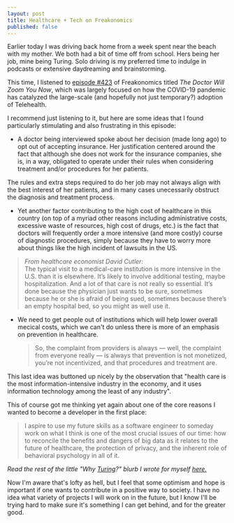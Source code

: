 ```yaml
---
layout: post
title: Healthcare + Tech on Freakonomics
published: false
---
```


Earlier today I was driving back home from a week spent near the beach with my mother. We both had a bit of time off from school. Hers being her job, mine being Turing. Solo driving is my preferred time to indulge in podcasts or extensive daydreaming and brainstorming.

This time, I listened to [episode \#423](https://freakonomics.com/podcast/telehealth/) of Freakonomics titled _The Doctor Will Zoom You Now_, which was largely focused on how the COVID-19 pandemic has catalyzed the large-scale (and hopefully not just temporary?) adoption of Telehealth.  

I recommend just listening to it, but here are some ideas that I found particularly stimulating and also frustrating in this episode:

  * A doctor being interviewed spoke about her decision (made long ago) to opt out of accepting insurance. Her justification centered around the fact that although she does not work for the insurance companies, she is, in a way, obligated to operate under their rules when considering treatment and/or procedures for her patients.

  The rules and extra steps required to do her job may not always align with the best interest of her patients, and in many cases unecessarily obstruct the diagnosis and treatment process.


  * Yet another factor contributing to the high cost of healthcare in this country (on top of a myriad other reasons including administrative costs, excessive waste of resources, high cost of drugs, etc.) is the fact that doctors will frequently order a more intensive (and more costly) course of diagnostic procedures, simply because they have to worry more about things like the high incident of lawsuits in the US.  

  > _From healthcare economist David Cutler:_
<br>The typical visit to a medical-care institution is more intensive in the U.S. than it is elsewhere. It’s likely to involve additional testing, maybe hospitalization. And a lot of that care is not really so essential. It’s done because the physician just wants to be sure, sometimes because he or she is afraid of being sued, sometimes because there’s an empty hospital bed, so you might as well use it.

* We need to get people out of institutions which will help lower overall mecical costs, which we can't do unless there is more of an emphasis on prevention in healthcare.
  > So, the complaint from providers is always — well, the complaint from everyone really — is always that prevention is not monetized, you’re not incentivized, and that procedures and treatment are.

This last idea was buttoned up nicely by the observation that "health care is the most information-intensive industry in the economy, and it uses information technology among the least of any industry".

This of course got me thinking yet again about one of the core reasons I wanted to become a developer in the first place:

> I aspire to use my future skills as a software engineer to someday work on what I think is one of the most crucial issues of our time: how to reconcile the benefits and dangers of big data as it relates to the future of healthcare, the protection of privacy, and the inherent role of behavioral psychology in all of it.

_Read the rest of the little "Why [Turing](https://turing.io/)?" blurb I wrote for myself [here.]()_

Now I'm aware that's lofty as hell, but I feel that some optimism and hope is important if one wants to contribute in a positive way to society. I have no idea what variety of projects I will work on in the future, but I know I'll be trying hard to make sure it's something I can get behind, and for the greater good.
